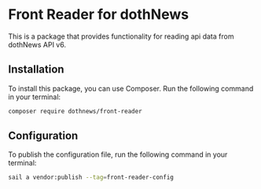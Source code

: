 # Front Reader for dothNews

This is a package that provides functionality for reading api data from dothNews API v6.

## Installation

To install this package, you can use Composer. Run the following command in your terminal:

```bash
composer require dothnews/front-reader
```

## Configuration

To publish the configuration file, run the following command in your terminal:

```bash
sail a vendor:publish --tag=front-reader-config
```
